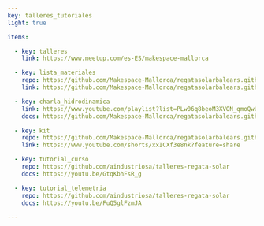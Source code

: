 ```yaml
---
key: talleres_tutoriales
light: true

items:

  - key: talleres
    link: https://www.meetup.com/es-ES/makespace-mallorca

  - key: lista_materiales
    repo: https://github.com/Makespace-Mallorca/regatasolarbalears.github.io/blob/main/lista_componentes.md
    link: https://github.com/Makespace-Mallorca/regatasolarbalears.github.io/blob/main/lista_componentes.md

  - key: charla_hidrodinamica
    link: https://www.youtube.com/playlist?list=PLw06q8beoM3XVON_qmoQwUOmeU6nvjvCF
    docs: https://github.com/Makespace-Mallorca/regatasolarbalears.github.io/raw/main/doc/taller_hidrodinamica.pdf

  - key: kit
    repo: https://github.com/Makespace-Mallorca/regatasolarbalears.github.io/blob/main/kit.md
    link: https://www.youtube.com/shorts/xxICXf3e8nk?feature=share

  - key: tutorial_curso
    repo: https://github.com/aindustriosa/talleres-regata-solar
    docs: https://youtu.be/GtqKbhFsR_g

  - key: tutorial_telemetria
    repo: https://github.com/aindustriosa/talleres-regata-solar
    docs: https://youtu.be/FuQ5glFzmJA

---
```

